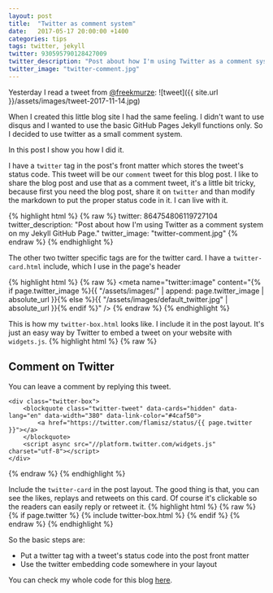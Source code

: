```yaml
---
layout: post
title:  "Twitter as comment system"
date:   2017-05-17 20:00:00 +1400
categories: tips
tags: twitter, jekyll
twitter: 930595790128427009
twitter_description: "Post about how I'm using Twitter as a comment system on my Jekyll GitHub Page."
twitter_image: "twitter-comment.jpg"
---
```


Yesterday I read a tweet from  [@freekmurze](https://twitter.com/freekmurze/status/930175357294141440):
![tweet]({{ site.url }}/assets/images/tweet-2017-11-14.jpg)

When I created this little blog site I had the same feeling. I didn't want to use disqus and I wanted to use the basic GitHub Pages Jekyll functions only. So I decided to use twitter as a small comment system.

In this post I show you how I did it.

<!--more-->

I have a `twitter` tag in the post's front matter which stores the tweet's status code. This tweet will be our `comment` tweet for this blog post. I like to share the blog post and use that as a comment tweet, it's a little bit tricky, because first you need the blog post, share it on `twitter` and than modify the markdown to put the proper status code in it. I can live with it.

{% highlight html %}
{% raw %}
twitter: 864754806119727104
twitter_description: "Post about how I'm using Twitter as a comment system on my Jekyll GitHub Page."
twitter_image: "twitter-comment.jpg"
{% endraw %}
{% endhighlight %}

The other two twitter specific tags are for the twitter card. I have a `twitter-card.html` include, which I use in the page's header

{% highlight html %}
{% raw %}
<meta name="twitter:card" content="summary_large_image" />
<meta name="twitter:site" content="{{ site.twitter_username }}" />
<meta name="twitter:title" content="{% if page.title %}{{ page.title | escape }}{% else %}{{ site.title | escape }}{% endif %}" />
<meta name="twitter:description" content="{% if page.twitter_description %}{{ page.twitter_description | escape }}{% else %}{{ site.description | escape }}{% endif %}" />
<meta name="twitter:image" content="{% if page.twitter_image %}{{ "/assets/images/" | append: page.twitter_image | absolute_url }}{% else %}{{ "/assets/images/default_twitter.jpg" | absolute_url }}{% endif %}" />
{% endraw %}
{% endhighlight %}

This is how my `twitter-box.html` looks like. I include it in the post layout. It's just an easy way by Twitter to embed a tweet on your website with `widgets.js`.
{% highlight html %}
{% raw %}
<div class="flex-container">
    <div class="comment">
        <h2>Comment on Twitter</h2>
        <p>You can leave a comment by replying this tweet.</p>
    </div>

    <div class="twitter-box">
        <blockquote class="twitter-tweet" data-cards="hidden" data-lang="en" data-width="380" data-link-color="#4caf50">
            <a href="https://twitter.com/flamisz/status/{{ page.twitter }}"></a>
        </blockquote>
        <script async src="//platform.twitter.com/widgets.js" charset="utf-8"></script>
    </div>
</div>
{% endraw %}
{% endhighlight %}

Include the `twitter-card` in the post layout. The good thing is that, you can see the likes, replays and retweets on this card. Of course it's clickable so the readers can easily reply or retweet it.
{% highlight html %}
{% raw %}
{% if page.twitter %}
    {% include twitter-box.html %}
{% endif %}
{% endraw %}
{% endhighlight %}

So the basic steps are:
* Put a twitter tag with a tweet's status code into the post front matter
* Use the twitter embedding code somewhere in your layout

You can check my whole code for this blog [here](https://github.com/flamisz/flamisz.github.io).
